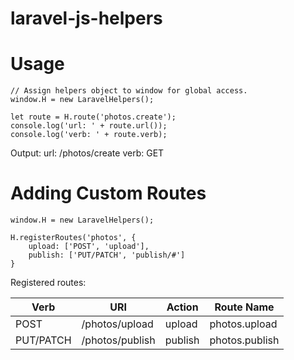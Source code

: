 # laravel-js-helpers

# Usage
```
// Assign helpers object to window for global access.
window.H = new LaravelHelpers();

let route = H.route('photos.create');
console.log('url: ' + route.url());
console.log('verb: ' + route.verb);
```

Output:
url: /photos/create
verb: GET

# Adding Custom Routes
```
window.H = new LaravelHelpers();

H.registerRoutes('photos', {
    upload: ['POST', 'upload'],
    publish: ['PUT/PATCH', 'publish/#']
}
```

Registered routes:

| Verb      | URI             | Action  | Route Name     |
|-----------|-----------------|---------|----------------|
| POST      | /photos/upload  | upload  | photos.upload  |
| PUT/PATCH | /photos/publish | publish | photos.publish |

